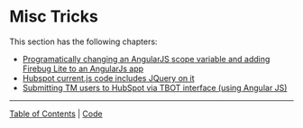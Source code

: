 # Misc Tricks

This section has the following chapters:

* [Programatically changing an AngularJS scope variable and adding Firebug Lite to an AngularJs app](/manuscript/C4_Misc_Tricks-programaticallychanginganangularjsscopevariableandaddingfirebuglitetoanangularjsapp.md)
* [Hubspot current.js code includes JQuery on it](/manuscript/C4_Misc_Tricks-hubspotcurrentjscodeincludesjqueryonit.md)
* [Submitting TM users to HubSpot via TBOT interface (using Angular JS)](/manuscript/C4_Misc_Tricks-submittingtmuserstohubspotviatbotinterfaceusingangularjs.md)




- - - - 
[Table of Contents](../Table_of_contents.md) | [Code](../Code)